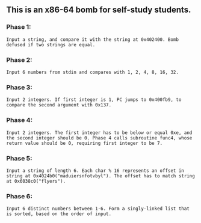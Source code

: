 ## This is an x86-64 bomb for self-study students. 

### Phase 1:
    Input a string, and compare it with the string at 0x402400. Bomb defused if two strings are equal.

### Phase 2:
    Input 6 numbers from stdin and compares with 1, 2, 4, 8, 16, 32.

### Phase 3:
    Input 2 integers. If first integer is 1, PC jumps to 0x400fb9, to compare the second argument with 0x137.

### Phase 4:
    Input 2 integers. The first integer has to be below or equal 0xe, and the second integer should be 0. Phase 4 calls subroutine func4, whose return value should be 0, requiring first integer to be 7. 

### Phase 5:
    Input a string of length 6. Each char % 16 represents an offset in string at 0x4024b0("maduiersnfotvbyl"). The offset has to match string at 0x6038c0("flyers"). 

### Phase 6:
    Input 6 distinct numbers between 1-6. Form a singly-linked list that is sorted, based on the order of input.
